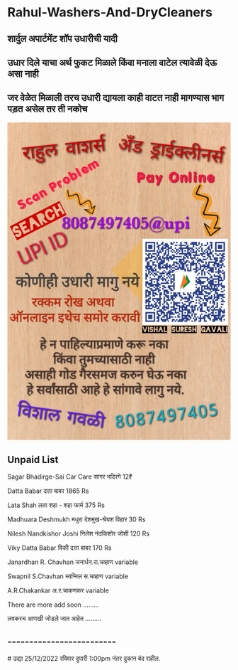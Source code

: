 # Rahul-Washers-And-DryCleaners

## **शार्दुल अपार्टमेंट शॉप उधारीची यादी**
## **उधार दिले याचा अर्थ फुकट मिळाले किंवा मनाला वाटेल त्यावेळी देऊ असा नाही**
## **जर वेळेत मिळाली तरच उधारी द्यायला काही वाटत नाही मागण्यास भाग पड़त असेल तर ती नकोच**


![Udhari Image](2.jpg)


## **Unpaid List**

Sagar Bhadirge-Sai Car Care सागर भदिरगे 12₹

Datta Babar दत्ता बाबर 1865 Rs

Lata Shah लता शहा - शहा फार्म 375 Rs

Madhuara Deshmukh मधुरा देशमुख-श्रेयश विहार 30 Rs

Nilesh Nandkishor Joshi निलेश नंदकिशोर जोशी 120 Rs

Viky Datta Babar विकी दत्ता बाबर 170 Rs

Janardhan R. Chavhan जनार्धन.रा.चव्हाण variable

Swapnil S.Chavhan स्वप्निल स.चव्हाण variable

A.R.Chakankar अ.र.चाकणकर variable

There are more add soon .........

लवकरच आणखी जोडले जात आहेत .........

## -------------------------

# उद्या 25/12/2022 रविवार दुपारी 1:00pm नंतर दुकान बंद राहील.


